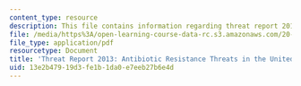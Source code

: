 ```yaml
---
content_type: resource
description: This file contains information regarding threat report 2013.
file: /media/https%3A/open-learning-course-data-rc.s3.amazonaws.com/20-201-mechanisms-of-drug-actions-fall-2013/13e2b47919d3fe1b1da0e7eeb27b6e4d_MIT20_201F13_AntbioRstnce.pdf
file_type: application/pdf
resourcetype: Document
title: 'Threat Report 2013: Antibiotic Resistance Threats in the United States, 2013'
uid: 13e2b479-19d3-fe1b-1da0-e7eeb27b6e4d
---
```

